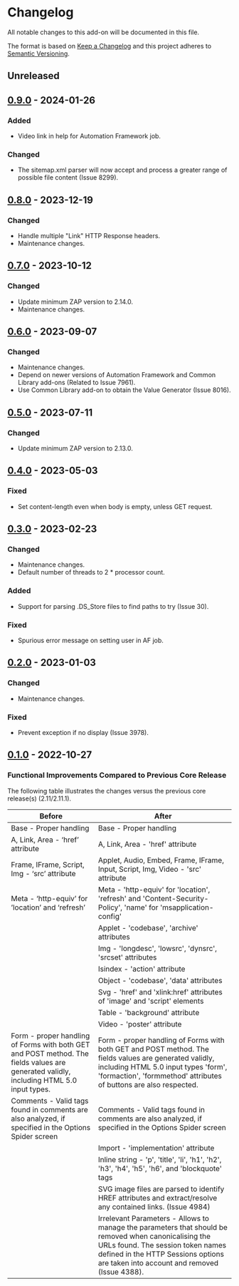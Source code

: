 # Changelog
All notable changes to this add-on will be documented in this file.

The format is based on [Keep a Changelog](https://keepachangelog.com/en/1.0.0/) 
and this project adheres to [Semantic Versioning](https://semver.org/spec/v2.0.0.html).

## Unreleased


## [0.9.0] - 2024-01-26
### Added
- Video link in help for Automation Framework job.

### Changed
- The sitemap.xml parser will now accept and process a greater range of possible file content (Issue 8299).

## [0.8.0] - 2023-12-19
### Changed
- Handle multiple "Link" HTTP Response headers.
- Maintenance changes.

## [0.7.0] - 2023-10-12
### Changed
- Update minimum ZAP version to 2.14.0.
- Maintenance changes.

## [0.6.0] - 2023-09-07
### Changed
- Maintenance changes.
- Depend on newer versions of Automation Framework and Common Library add-ons (Related to Issue 7961).
- Use Common Library add-on to obtain the Value Generator (Issue 8016).

## [0.5.0] - 2023-07-11
### Changed
- Update minimum ZAP version to 2.13.0.

## [0.4.0] - 2023-05-03
### Fixed
- Set content-length even when body is empty, unless GET request.

## [0.3.0] - 2023-02-23
### Changed
- Maintenance changes.
- Default number of threads to 2 * processor count.

### Added
- Support for parsing .DS_Store files to find paths to try (Issue 30).

### Fixed
- Spurious error message on setting user in AF job.

## [0.2.0] - 2023-01-03
### Changed
- Maintenance changes.

### Fixed
- Prevent exception if no display (Issue 3978).

## [0.1.0] - 2022-10-27

### Functional Improvements Compared to Previous Core Release

The following table illustrates the changes versus the previous core release(s) (2.11/2.11.1).

| Before                                                                                                                                  | After                                                                                                                                                                                                               |
|-----------------------------------------------------------------------------------------------------------------------------------------|---------------------------------------------------------------------------------------------------------------------------------------------------------------------------------------------------------------------|
| Base - Proper handling                                                                                                                  | Base - Proper handling                                                                                                                                                                                              |
| A, Link, Area - ‘href’ attribute                                                                                                        | A, Link, Area - 'href' attribute                                                                                                                                                                                    |
| Frame, IFrame, Script, Img - ‘src’ attribute                                                                                            | Applet, Audio, Embed, Frame, IFrame, Input, Script, Img, Video - 'src' attribute                                                                                                                                    |
| Meta - ‘http-equiv’ for ’location’ and ‘refresh’                                                                                        | Meta - 'http-equiv' for 'location', 'refresh' and 'Content-Security-Policy', 'name' for 'msapplication-config'                                                                                                      |
|                                                                                                                                         | Applet - 'codebase', 'archive' attributes                                                                                                                                                                           |
|                                                                                                                                         | Img - 'longdesc', 'lowsrc', 'dynsrc', 'srcset' attributes                                                                                                                                                           |
|                                                                                                                                         | Isindex - 'action' attribute                                                                                                                                                                                        |
|                                                                                                                                         | Object - 'codebase', 'data' attributes                                                                                                                                                                              |
|                                                                                                                                         | Svg - 'href' and 'xlink:href' attributes of 'image' and 'script' elements                                                                                                                                           |
|                                                                                                                                         | Table - 'background' attribute                                                                                                                                                                                      |
|                                                                                                                                         | Video - 'poster' attribute                                                                                                                                                                                          |
| Form - proper handling of Forms with both GET and POST method. The fields values are generated validly, including HTML 5.0 input types. | Form - proper handling of Forms with both GET and POST method. The fields values are generated validly, including HTML 5.0 input types 'form', 'formaction', 'formmethod' attributes of buttons are also respected. |
| Comments - Valid tags found in comments are also analyzed, if specified in the Options Spider screen                                    | Comments - Valid tags found in comments are also analyzed, if specified in the Options Spider screen                                                                                                                |
|                                                                                                                                         | Import - 'implementation' attribute                                                                                                                                                                                 |
|                                                                                                                                         | Inline string - 'p', 'title', 'li', 'h1', 'h2', 'h3', 'h4', 'h5', 'h6', and 'blockquote' tags                                                                                                                       |
|                                                                                                                                         | SVG image files are parsed to identify HREF attributes and extract/resolve any contained links. (Issue 4984)                                                                                                        |
|                                                                                                                                         | Irrelevant Parameters - Allows to manage the parameters that should be removed when canonicalising the URLs found. The session token names defined in the HTTP Sessions options are taken into account and removed (Issue 4388). |

[0.9.0]: https://github.com/zaproxy/zap-extensions/releases/spider-v0.9.0
[0.8.0]: https://github.com/zaproxy/zap-extensions/releases/spider-v0.8.0
[0.7.0]: https://github.com/zaproxy/zap-extensions/releases/spider-v0.7.0
[0.6.0]: https://github.com/zaproxy/zap-extensions/releases/spider-v0.6.0
[0.5.0]: https://github.com/zaproxy/zap-extensions/releases/spider-v0.5.0
[0.4.0]: https://github.com/zaproxy/zap-extensions/releases/spider-v0.4.0
[0.3.0]: https://github.com/zaproxy/zap-extensions/releases/spider-v0.3.0
[0.2.0]: https://github.com/zaproxy/zap-extensions/releases/spider-v0.2.0
[0.1.0]: https://github.com/zaproxy/zap-extensions/releases/spider-v0.1.0
